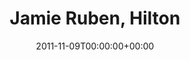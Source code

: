 ---
templateKey: event
guid: 089688e5-6eab-11ea-99c5-002590d1d1b0
date: 2011-11-09T00:00:00+00:00
eventTime: '8'
title: Jamie Ruben, Hilton
artist: Jamie Ruben
city: Niagara Falls
venue: Hilton
group: Tim Shia
guests: Brett Higgins
---